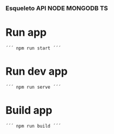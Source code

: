 ### Esqueleto API NODE MONGODB TS

# Run app

    ´´´ npm run start ´´´

# Run dev app

    ´´´ npm run serve ´´´

# Build app

    ´´´ npm run build ´´´

